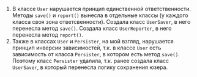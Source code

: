 1. В классе `User` нарушается принцип единственной
ответственности. Методы `save()` и `report()` вынесла в
отдельные классы (у каждого класса своя зона ответсвенности).
Создала класс `UserSaver`, в него перенесла метод `save()`.
Создала класс `UserReporter`, в него перенесла метод `report()`.
2. Также в классах `User` и `Persister`, на мой взгляд,
нарушается принцип инверсии зависимостей, т.к. в классе
`User` есть зависимость от класса `Persister`, в 
котором есть метод `save()`. Поэтому класс `Persister`
удалила, т.к. ранее создала класс `UserSaver`, в 
который перенесла логику сохранения юзера.